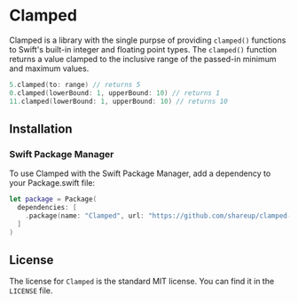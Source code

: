 # Clamped

Clamped is a library with the single purpse of providing `clamped()` functions to Swift's built-in integer and floating point types. The `clamped()` function returns a value clamped to the inclusive range of the passed-in minimum and maximum values.

```swift
5.clamped(to: range) // returns 5
0.clamped(lowerBound: 1, upperBound: 10) // returns 1
11.clamped(lowerBound: 1, upperBound: 10) // returns 10
```

## Installation

### Swift Package Manager
  
To use Clamped with the Swift Package Manager, add a dependency to your Package.swift file:

```swift
let package = Package(
  dependencies: [
    .package(name: "Clamped", url: "https://github.com/shareup/clamped-apple.git", .upToNextMajor(from: "1.0.0"))
  ]
)
```

## License
  
  The license for `Clamped` is the standard MIT license. You can find it in the `LICENSE` file.

